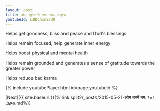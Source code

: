```yaml
---
layout: post
title: ओम भूतात्मने नमः १०८ टाइम्स
youtubeId: L8DqhxnZ730
---
```

 
 
Helps get goodness, bliss and peace and God's blessings
 
Helps remain focused, help generate inner energy 
 
Helps boost physical and mental health 
 
Helps remain grounded and generates a sense of gratitude towards the greater power 
 
Helps reduce bad karma
 
 
 
 


{% include youtubePlayer.html id=page.youtubeId %}
 
[Next]({{ site.baseurl }}{% link  split2/_posts/2015-05-21-ओम तस्मै नमः १०८ टाइम्स.md%})
 
